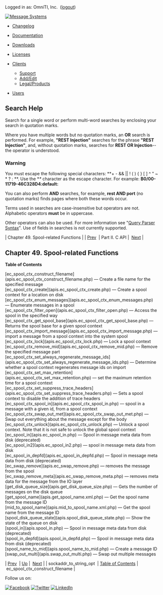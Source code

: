 Logged in as: OmniTI, Inc.  ([logout](https://support.messagesystems.com/logout.php))

[![Message Systems](https://support.messagesystems.com/images/ms-white205.png)](https://support.messagesystems.com/start.php) 

*   [Changelog](https://support.messagesystems.com/start.php?show=changelog)
*   [Documentation](https://support.messagesystems.com/docs/)
*   [Downloads](https://support.messagesystems.com/start.php)

*   [Licenses](https://support.messagesystems.com/license_summary.php)
*   <a href="">Clients</a>
    *   [Support](https://support.messagesystems.com/cs.php)
    *   [Add/Edit](https://support.messagesystems.com/edit_client.php)
    *   [Legal/Products](https://support.messagesystems.com/edit_products.php)
*   [Users](https://support.messagesystems.com/edit_customer.php)

## Search Help

Search for a single word or perform multi-word searches by enclosing your search in quotation marks.

Where you have multiple words but no quotation marks, an **OR** search is performed. For example, **"REST Injection"** searches for the phrase **"REST Injection"**, and, without quotation marks, searches for **REST OR Injection**--the operator is understood.

### Warning

You must escape the following special characters: **+ - && || ! ( ) { } [ ] ^ " ~ * ? : \**. Use the **\** character as the escape character. For example: **B0/00-11719-46C328D4\:default\:**

You can also perform **AND** searches, for example, **rest AND port** (no quotation marks) finds pages where both these words occur.

Terms used in searches are case-insensitive but operators are not. Alphabetic operators **must** be in uppercase.

Other operators can also be used. For more information see "[Query Parser Syntax](https://lucene.apache.org/core/old_versioned_docs/versions/3_0_0/queryparsersyntax.html)". Use of fields in searches is not currently supported.

| Chapter 49. Spool-related Functions |
| [Prev](apis.sockaddr_to_string_opt.php)  | Part II. C API |  [Next](apis.ec_spool_ctx_construct_filename.php) |

## Chapter 49. Spool-related Functions

**Table of Contents**

<dl class="toc">

<dt>[ec_spool_ctx_construct_filename](apis.ec_spool_ctx_construct_filename.php) — Create a file name for the specified message</dt>

<dt>[ec_spool_ctx_create](apis.ec_spool_ctx_create.php) — Create a spool context for a location on disk</dt>

<dt>[ec_spool_ctx_enum_messages](apis.ec_spool_ctx_enum_messages.php) — Enumerate messages in a spool</dt>

<dt>[ec_spool_ctx_filter_open](apis.ec_spool_ctx_filter_open.php) — Access the spool in the specified way</dt>

<dt>[ec_spool_ctx_get_spool_base](apis.ec_spool_ctx_get_spool_base.php) — Returns the spool base for a given spool context</dt>

<dt>[ec_spool_ctx_import_message](apis.ec_spool_ctx_import_message.php) — import a message from a spool context into the system spool</dt>

<dt>[ec_spool_ctx_lock](apis.ec_spool_ctx_lock.php) — Lock a spool context</dt>

<dt>[ec_spool_ctx_remove_mid](apis.ec_spool_ctx_remove_mid.php) — Remove the specified message part</dt>

<dt>[ec_spool_ctx_set_always_regenerate_message_ids](apis.ec_spool_ctx_set_always_regenerate_message_ids.php) — Determine whether a spool context regenerates message ids on import</dt>

<dt>[ec_spool_ctx_set_max_retention](apis.ec_spool_ctx_set_max_retention.php) — set the maximum retention time for a spool context</dt>

<dt>[ec_spool_ctx_set_suppress_trace_headers](apis.ec_spool_ctx_set_suppress_trace_headers.php) — Sets a spool context to disable the addition of trace headers</dt>

<dt>[ec_spool_ctx_spool_in](apis.ec_spool_ctx_spool_in.php) — spool in a message with a given id, from a spool context</dt>

<dt>[ec_spool_ctx_swap_out_met](apis.ec_spool_ctx_swap_out_met.php) — Swap out everything about the message except for the body</dt>

<dt>[ec_spool_ctx_unlock](apis.ec_spool_ctx_unlock.php) — Unlock a spool context. Note that it is not safe to unlock the global spool context</dt>

<dt>[ec_spool_in](apis.ec_spool_in.php) — Spool in message meta data from disk (deprecated)</dt>

<dt>[ec_spool_in2](apis.ec_spool_in2.php) — spool in message meta data from disk</dt>

<dt>[ec_spool_in_depfd](apis.ec_spool_in_depfd.php) — Spool in message meta data from disk (deprecated)</dt>

<dt>[ec_swap_remove](apis.ec_swap_remove.php) — removes the message from the spool</dt>

<dt>[ec_swap_remove_meta](apis.ec_swap_remove_meta.php) — removes meta data for the message from the IO layer</dt>

<dt>[get_disk_queue_size](apis.get_disk_queue_size.php) — Gets the number of messages on the disk queue</dt>

<dt>[get_spool_name](apis.get_spool_name.xml.php) — Get the spool name from the message ID</dt>

<dt>[mid_to_spool_name](apis.mid_to_spool_name.xml.php) — Get the spool name from the message ID</dt>

<dt>[spool_disk_queue_state](apis.spool_disk_queue_state.php) — Show the state of the queue on disk</dt>

<dt>[spool_in](apis.spool_in.php) — Spool in message meta data from disk (deprecated)</dt>

<dt>[spool_in_depfd](apis.spool_in_depfd.php) — Spool in message meta data from disk (deprecated)</dt>

<dt>[spool_name_to_mid](apis.spool_name_to_mid.php) — Create a message ID</dt>

<dt>[swap_out_multi](apis.swap_out_multi.php) — Swap out multiple messages</dt>

</dl>

| [Prev](apis.sockaddr_to_string_opt.php)  | [Up](pt.apis.php) |  [Next](apis.ec_spool_ctx_construct_filename.php) |
| sockaddr_to_string_opt  | [Table of Contents](index.php) |  ec_spool_ctx_construct_filename |

Follow us on:

[![Facebook](https://support.messagesystems.com/images/icon-facebook.png)](http://www.facebook.com/messagesystems) [![Twitter](https://support.messagesystems.com/images/icon-twitter.png)](http://twitter.com/#!/MessageSystems) [![LinkedIn](https://support.messagesystems.com/images/icon-linkedin.png)](http://www.linkedin.com/company/message-systems)